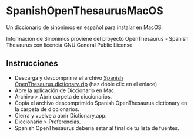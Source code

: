 # SpanishOpenThesaurusMacOS

Un diccionario de sinónimos en español para instalar en MacOS.

Información de Sinónimos proviene del proyecto OpenThesaurus - Spanish Thesaurus con licencia GNU General Public License.

## Instrucciones

- Descarga y descomprime el archivo [Spanish OpenThesaurus.dictionary.zip](https://github.com/camilomazo/SpanishOpenThesaurusMacOS/raw/refs/heads/main/Spanish%20OpenThesaurus.dictionary.zip) (haz doble clic en el enlace).
- Abre la aplicación de Diccionario en Mac.
- Archivo > Abrir carpeta de diccionarios.
- Copia el archivo descomprimido Spanish OpenThesaurus.dictionary en la carpeta de diccionarios.
- Cierra y vuelve a abrir Dictionary.app.
- Diccionario > Preferencias.
- Spanish OpenThesaurus debería estar al final de tu lista de fuentes.

